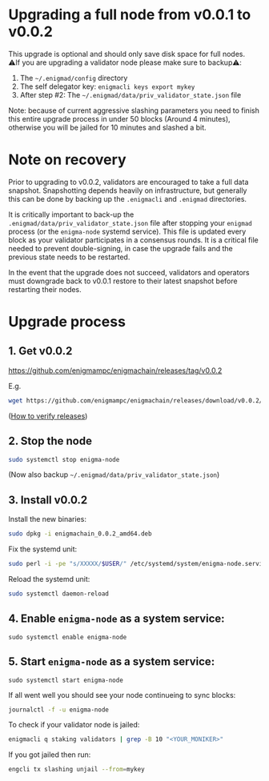 # Upgrading a full node from v0.0.1 to v0.0.2

This upgrade is optional and should only save disk space for full nodes.  
:warning:If you are upgrading a validator node please make sure to backup:warning::

1. The `~/.enigmad/config` directory
2. The self delegator key: `enigmacli keys export mykey`
3. After step #2: The `~/.enigmad/data/priv_validator_state.json` file

Note: because of current aggressive slashing parameters you need to finish this entire upgrade process in under 50 blocks (Around 4 minutes), otherwise you will be jailed for 10 minutes and slashed a bit.

# Note on recovery

Prior to upgrading to v0.0.2, validators are encouraged to take a full data snapshot. Snapshotting depends heavily on infrastructure, but generally this can be done by backing up the `.enigmacli` and `.enigmad` directories.

It is critically important to back-up the `.enigmad/data/priv_validator_state.json` file after stopping your `enigmad` process (or the `enigma-node` systemd service). This file is updated every block as your validator participates in a consensus rounds. It is a critical file needed to prevent double-signing, in case the upgrade fails and the previous state needs to be restarted.

In the event that the upgrade does not succeed, validators and operators must downgrade back to v0.0.1 restore to their latest snapshot before restarting their nodes.

# Upgrade process

## 1. Get v0.0.2

https://github.com/enigmampc/enigmachain/releases/tag/v0.0.2

E.g.

```bash
wget https://github.com/enigmampc/enigmachain/releases/download/v0.0.2/enigmachain_0.0.2_amd64.deb
```

([How to verify releases](/docs/verify-releases.md))

## 2. Stop the node

```bash
sudo systemctl stop enigma-node
```

(Now also backup `~/.enigmad/data/priv_validator_state.json`)

## 3. Install v0.0.2

Install the new binaries:

```bash
sudo dpkg -i enigmachain_0.0.2_amd64.deb
```

Fix the systemd unit:

```bash
sudo perl -i -pe "s/XXXXX/$USER/" /etc/systemd/system/enigma-node.service
```

Reload the systemd unit:

```bash
sudo systemctl daemon-reload
```

## 4. Enable `enigma-node` as a system service:

```
sudo systemctl enable enigma-node
```

## 5. Start `enigma-node` as a system service:

```
sudo systemctl start enigma-node
```

If all went well you should see your node continueing to sync blocks:

```bash
journalctl -f -u enigma-node
```

To check if your validator node is jailed:

```bash
enigmacli q staking validators | grep -B 10 "<YOUR_MONIKER>"
```

If you got jailed then run:

```bash
engcli tx slashing unjail --from=mykey
```
